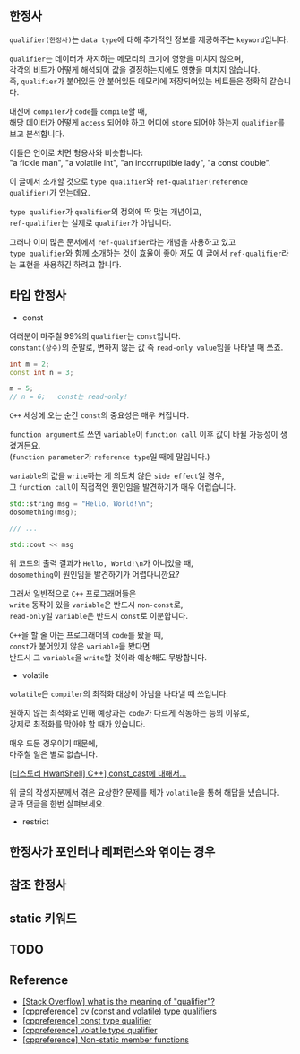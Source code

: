 ## 한정사

`qualifier(한정사)`는 `data type`에 대해 추가적인 정보를 제공해주는 `keyword`입니다.  

`qualifier`는 데이터가 차지하는 메모리의 크기에 영향을 미치지 않으며,   
각각의 비트가 어떻게 해석되어 값을 결정하는지에도 영향을 미치지 않습니다.   
즉, `qualifier`가 붙어있든 안 붙어있든 메모리에 저장되어있는 비트들은 정확히 같습니다.   

대신에 `compiler`가 `code`를 `compile`할 때,   
해당 데이터가 어떻게 `access` 되어야 하고 어디에 `store` 되어야 하는지 `qualifier`를 보고 분석합니다.   

이들은 언어로 치면 형용사와 비슷합니다:   
"a fickle man", "a volatile int", "an incorruptible lady", "a const double".

이 글에서 소개할 것으로 `type qualifier`와 `ref-qualifier(reference qualifier)`가 있는데요.   

`type qualifier`가 `qualifier`의 정의에 딱 맞는 개념이고,   
`ref-qualifier`는 실제로 `qualifier`가 아닙니다.   

그러나 이미 많은 문서에서 `ref-qualifier`라는 개념을 사용하고 있고   
`type qualifier`와 함께 소개하는 것이 효율이 좋아 저도 이 글에서 `ref-qualifier`라는 표현을 사용하긴 하려고 합니다.

## 타입 한정사

- const

여러분이 마주칠 99%의 `qualifier`는 `const`입니다.   
`constant(상수)`의 준말로, 변하지 않는 값 즉 `read-only value`임을 나타낼 때 쓰죠.

```cpp
int m = 2;
const int n = 3;

m = 5;
// n = 6;   const는 read-only!
```

`C++` 세상에 오는 순간 `const`의 중요성은 매우 커집니다.

`function argument`로 쓰인 `variable`이 `function call` 이후 값이 바뀔 가능성이 생겼거든요.   
(`function parameter`가 `reference type`일 때에 말입니다.)

`variable`의 값을 `write`하는 게 의도치 않은 `side effect`일 경우,   
그 `function call`이 직접적인 원인임을 발견하기가 매우 어렵습니다.

```cpp
std::string msg = "Hello, World!\n";
dosomething(msg);

/// ...

std::cout << msg
```

위 코드의 출력 결과가 `Hello, World!\n`가 아니었을 때,    
`dosomething`이 원인임을 발견하기가 어렵다니깐요?

그래서 일반적으로 `C++` 프로그래머들은   
`write` 동작이 있을 `variable`은 반드시 `non-const`로,   
`read-only`일 `variable`은 반드시 `const`로 이분합니다.

`C++`을 할 줄 아는 프로그래머의 `code`를 봤을 때,   
`const`가 붙어있지 않은 `variable`을 봤다면   
반드시 그 `variable`을 `write`할 것이라 예상해도 무방합니다.

- volatile

`volatile`은 `compiler`의 최적화 대상이 아님을 나타낼 때 쓰입니다.   

원하지 않는 최적화로 인해 예상과는 `code`가 다르게 작동하는 등의 이유로,   
강제로 최적화를 막아야 할 때가 있습니다.   

매우 드문 경우이기 때문에,   
마주칠 일은 별로 없습니다.

[\[티스토리 HwanShell\] C++\] const_cast에 대해서...](https://hwan-shell.tistory.com/215)

위 글의 작성자분께서 겪은 요상한? 문제를 제가 `volatile`을 통해 해답을 냈습니다.   
글과 댓글을 한번 살펴보세요.

- restrict



## 한정사가 포인터나 레퍼런스와 엮이는 경우

## 참조 한정사

## static 키워드

## TODO

## Reference

- [\[Stack Overflow\] what is the meaning of "qualifier"?](https://stackoverflow.com/questions/3785789/what-is-the-meaning-of-qualifier)   
- [\[cppreference\] cv (const and volatile) type qualifiers](https://en.cppreference.com/w/cpp/language/cv)   
- [\[cppreference\] const type qualifier](https://en.cppreference.com/w/c/language/const)   
- [\[cppreference\] volatile type qualifier](https://en.cppreference.com/w/c/language/volatile)   
- [\[cppreference\] Non-static member functions](https://en.cppreference.com/w/cpp/language/member_functions)